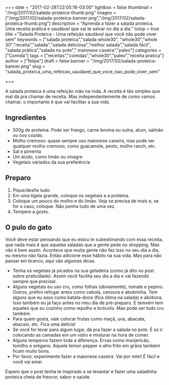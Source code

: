 +++
date = "2017-02-28T22:05:16-03:00"
lightbox = false
thumbnail = "/img/2017/02/salada-proteica-thumb.png"
images = ["/img/2017/02/salada-proteica-banner.png","/img/2017/02/salada-proteica-thumb.png"]
description = "Aprenda a fazer a salada proteica. Uma receita prática e saudável que vai te salvar no dia a dia."
totop = true
title ="Salada Proteica - Uma refeição saudável que você não pode viver sem"
keywords = ["salada proteica","salada whole30", "whole30","whole 30","receita","salada","salada deliciosa","melhor salada","salada fácil", "salada prática","salada no pote"," maionese caseira","paleo"]
categories = ["Comida"]
tags = ["receitas","comidas","whole30","paleo","receita pratica"]
author = ["felipe"]
draft = false
banner = "/img/2017/02/salada-proteica-banner.png"
slug = "salada_proteica_uma_refeicao_saudavel_que_voce_nao_pode_viver_sem"

+++

A salada proteica é uma refeição mão na roda.
A receita é tão simples que mal dá pra chamar de receita. Mas independentemente de como vamos chamar, o importante é que vai facilitar a sua vida.

## Ingredientes
- 500g de proteína. Pode ser frango, carne bovina ou suína, atum, salmão ou ovo cozido.
- Molho cremoso: quase sempre uso maionese caseira, mas pode ser qualquer molho cremoso, como guacamole, pesto, molho ranch, etc.
- Sal e pimenta
- Um ácido, como limão ou vinagre
- Vegetais variados da sua preferência

## Preparo
1. Pique/desfie tudo
2. Em uma tigela grande, coloque os vegetais e a proteína.
3. Coloque um pouco do molho e do limão. Veja se precisa de mais e, se for o caso, coloque. Não ponha tudo de uma vez.
4. Tempere a gosto.

## O pulo do gato
Você deve estar pensando que eu estou te subestimando com essa receita, que nada mais é que aquelas saladas que a gente pede no shopping. Mas não é bem assim. Acontece que muita gente não faz isso no seu dia a dia, eu mesmo não fazia. Então adicione esse hábito na sua vida. Mas para não passar em branco, aqui vão algumas dicas.

- Tenha os vegetais já picados na sua geladeira (como já dito no post sobre praticidade). Assim você facilita seu dia a dia e vai fazendo sempre que precisar.
- Alguns vegetais eu uso cru, como folhas (obviamente), tomate e pepino. Outros, prefiro refogar antes como cebola, cenoura e abobrinha. Tem alguns que eu asso como batata-doce (fica ótima na salada) e abóbora. Isso também eu já faço antes no meu dia de pré-preparo. E tamvém tem aqueles que eu cozinho como repolho e brócolis. Mas pode ser tudo cru também.
- Para quem gosta, vale colocar frutas como maçã, uva, abacate, abacaxi, etc. Fica uma delícia!
- Se você for levar para algum lugar, dá pra fazer a salada no pote. É só ir colocando as camadas em um vidro e misturar na hora de comer.
- Alguns temperos fazem toda a diferença. Ervas como manjericão, tomilho e orégano. Aquele lemon pepper e alho frito em grãos também ficam muito bons.
- Por favor, experimente fazer a maionese caseira. Vai por mim! É fácil e você vai amar.

Espero que o post tenha te inspirado a se levantar e fazer uma saladinha proteica cheia de frescor, sabor e saúde.
